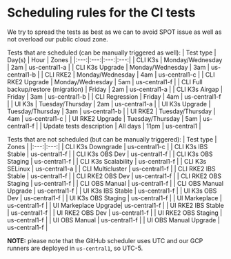 # Scheduling rules for the CI tests

We try to spread the tests as best as we can to avoid SPOT issue as well as not overload our public cloud zone.

Tests that are scheduled (can be manually triggered as well):
| Test type | Day(s) | Hour | Zones |
|:---:|:---:|:---:|:---:|
| CLI K3s | Monday/Wednesday | 2am | us-central1-a |
| CLI K3s Upgrade | Monday/Wednesday | 3am | us-central1-b |
| CLI RKE2 | Monday/Wednesday | 4am | us-central1-c |
| CLI RKE2 Upgrade | Monday/Wednesday | 5am | us-central1-f |
| CLI Full backup/restore (migration) | Friday | 2am | us-central1-a |
| CLI K3s Airgap | Friday | 3am | us-central1-b |
| CLI Regression | Friday | 4am | us-central1-f |
| UI K3s | Tuesday/Thursday | 2am | us-central1-a |
| UI K3s Upgrade | Tuesday/Thursday | 3am | us-central1-b |
| UI RKE2 | Tuesday/Thursday | 4am | us-central1-c |
| UI RKE2 Upgrade | Tuesday/Thursday | 5am | us-central1-f |
| Update tests description | All days | 11pm | us-central1 |

Tests that are not scheduled (but can be manually triggered):
| Test type | Zones |
|:---:|:---:|
| CLI K3s Downgrade | us-central1-c |
| CLI K3s IBS Stable | us-central1-f |
| CLI K3s OBS Dev | us-central1-f |
| CLI K3s OBS Staging | us-central1-f |
| CLI K3s Scalability | us-central1-f |
| CLI K3s SELinux | us-central1-a |
| CLI Multicluster | us-central1-f |
| CLI RKE2 IBS Stable | us-central1-f |
| CLI RKE2 OBS Dev | us-central1-f |
| CLI RKE2 OBS Staging | us-central1-f |
| CLI OBS Manual | us-central1-f |
| CLI OBS Manual Upgrade | us-central1-f |
| UI K3s IBS Stable | us-central1-f |
| UI K3s OBS Dev | us-central1-f |
| UI K3s OBS Staging | us-central1-f |
| UI Markeplace | us-central1-f |
| UI Markeplace Upgrade| us-central1-f |
| UI RKE2 IBS Stable | us-central1-f |
| UI RKE2 OBS Dev | us-central1-f |
| UI RKE2 OBS Staging | us-central1-f |
| UI OBS Manual | us-central1-f |
| UI OBS Manual Upgrade | us-central1-f |

**NOTE:** please note that the GitHub scheduler uses UTC and our GCP runners are deployed in `us-central1`, so UTC-5.
